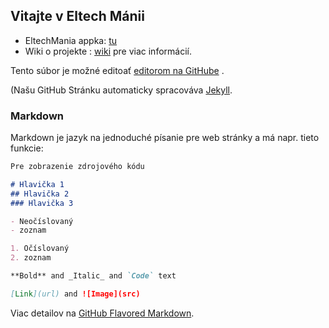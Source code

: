 ## Vitajte v Eltech Mánii

- EltechMania appka: [tu](https://eltechmania.netlify.com) 
- Wiki o projekte : [wiki](https://jakubferko.github.io/eltechmania) pre viac informácií.

Tento súbor je možné editoať  [editorom na GitHube](https://github.com/jakubferko/eltechmania/edit/master/README.md) .

(Našu GitHub Stránku automaticky spracováva [Jekyll](https://jekyllrb.com/).

### Markdown

Markdown je jazyk na jednoduché písanie pre web stránky a má napr. tieto funkcie:

```markdown
Pre zobrazenie zdrojového kódu

# Hlavička 1
## Hlavička 2
### Hlavička 3

- Neočíslovaný 
- zoznam

1. Očíslovaný 
2. zoznam

**Bold** and _Italic_ and `Code` text

[Link](url) and ![Image](src)
```

Viac detailov na [GitHub Flavored Markdown](https://guides.github.com/features/mastering-markdown/).

